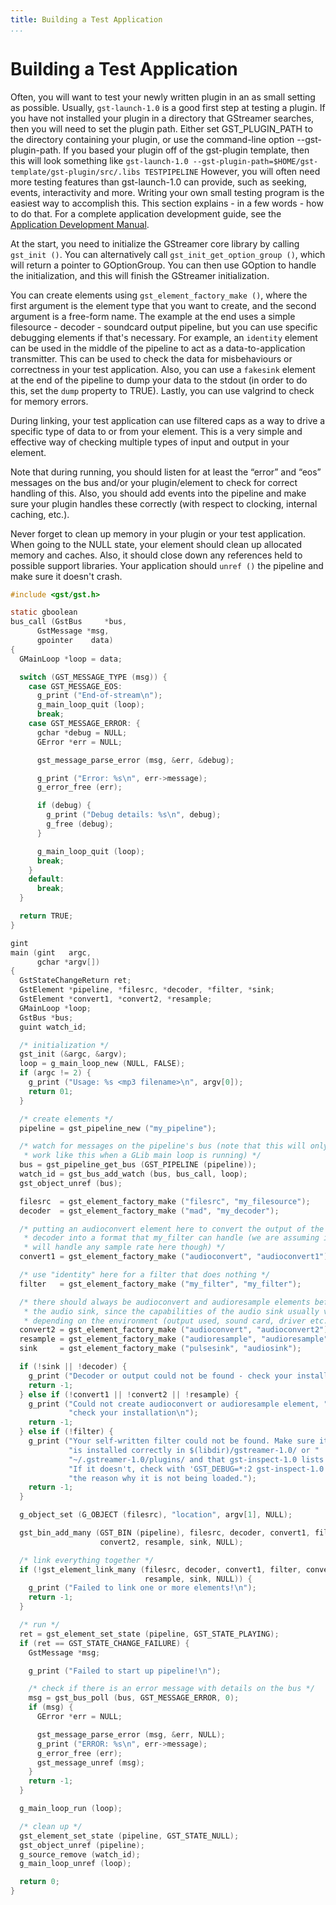 ```yaml
---
title: Building a Test Application
...
```


# Building a Test Application

Often, you will want to test your newly written plugin in an as small
setting as possible. Usually, `gst-launch-1.0` is a good first step at
testing a plugin. If you have not installed your plugin in a directory
that GStreamer searches, then you will need to set the plugin path.
Either set GST\_PLUGIN\_PATH to the directory containing your plugin, or
use the command-line option --gst-plugin-path. If you based your plugin
off of the gst-plugin template, then this will look something like `
gst-launch-1.0 --gst-plugin-path=$HOME/gst-template/gst-plugin/src/.libs
TESTPIPELINE
` However, you will often need more testing features than gst-launch-1.0
can provide, such as seeking, events, interactivity and more. Writing
your own small testing program is the easiest way to accomplish this.
This section explains - in a few words - how to do that. For a complete
application development guide, see the [Application Development
Manual](application-development/index.md).

At the start, you need to initialize the GStreamer core library by
calling `gst_init ()`. You can alternatively call
`gst_init_get_option_group ()`, which will return a pointer to
GOptionGroup. You can then use GOption to handle the initialization, and
this will finish the GStreamer initialization.

You can create elements using `gst_element_factory_make ()`, where the
first argument is the element type that you want to create, and the
second argument is a free-form name. The example at the end uses a
simple filesource - decoder - soundcard output pipeline, but you can use
specific debugging elements if that's necessary. For example, an
`identity` element can be used in the middle of the pipeline to act as a
data-to-application transmitter. This can be used to check the data for
misbehaviours or correctness in your test application. Also, you can use
a `fakesink` element at the end of the pipeline to dump your data to the
stdout (in order to do this, set the `dump` property to TRUE). Lastly,
you can use valgrind to check for memory errors.

During linking, your test application can use filtered caps as a way to
drive a specific type of data to or from your element. This is a very
simple and effective way of checking multiple types of input and output
in your element.

Note that during running, you should listen for at least the “error” and
“eos” messages on the bus and/or your plugin/element to check for
correct handling of this. Also, you should add events into the pipeline
and make sure your plugin handles these correctly (with respect to
clocking, internal caching, etc.).

Never forget to clean up memory in your plugin or your test application.
When going to the NULL state, your element should clean up allocated
memory and caches. Also, it should close down any references held to
possible support libraries. Your application should `unref ()` the
pipeline and make sure it doesn't crash.

``` c
#include <gst/gst.h>

static gboolean
bus_call (GstBus     *bus,
      GstMessage *msg,
      gpointer    data)
{
  GMainLoop *loop = data;

  switch (GST_MESSAGE_TYPE (msg)) {
    case GST_MESSAGE_EOS:
      g_print ("End-of-stream\n");
      g_main_loop_quit (loop);
      break;
    case GST_MESSAGE_ERROR: {
      gchar *debug = NULL;
      GError *err = NULL;

      gst_message_parse_error (msg, &err, &debug);

      g_print ("Error: %s\n", err->message);
      g_error_free (err);

      if (debug) {
        g_print ("Debug details: %s\n", debug);
        g_free (debug);
      }

      g_main_loop_quit (loop);
      break;
    }
    default:
      break;
  }

  return TRUE;
}

gint
main (gint   argc,
      gchar *argv[])
{
  GstStateChangeReturn ret;
  GstElement *pipeline, *filesrc, *decoder, *filter, *sink;
  GstElement *convert1, *convert2, *resample;
  GMainLoop *loop;
  GstBus *bus;
  guint watch_id;

  /* initialization */
  gst_init (&argc, &argv);
  loop = g_main_loop_new (NULL, FALSE);
  if (argc != 2) {
    g_print ("Usage: %s <mp3 filename>\n", argv[0]);
    return 01;
  }

  /* create elements */
  pipeline = gst_pipeline_new ("my_pipeline");

  /* watch for messages on the pipeline's bus (note that this will only
   * work like this when a GLib main loop is running) */
  bus = gst_pipeline_get_bus (GST_PIPELINE (pipeline));
  watch_id = gst_bus_add_watch (bus, bus_call, loop);
  gst_object_unref (bus);

  filesrc  = gst_element_factory_make ("filesrc", "my_filesource");
  decoder  = gst_element_factory_make ("mad", "my_decoder");

  /* putting an audioconvert element here to convert the output of the
   * decoder into a format that my_filter can handle (we are assuming it
   * will handle any sample rate here though) */
  convert1 = gst_element_factory_make ("audioconvert", "audioconvert1");

  /* use "identity" here for a filter that does nothing */
  filter   = gst_element_factory_make ("my_filter", "my_filter");

  /* there should always be audioconvert and audioresample elements before
   * the audio sink, since the capabilities of the audio sink usually vary
   * depending on the environment (output used, sound card, driver etc.) */
  convert2 = gst_element_factory_make ("audioconvert", "audioconvert2");
  resample = gst_element_factory_make ("audioresample", "audioresample");
  sink     = gst_element_factory_make ("pulsesink", "audiosink");

  if (!sink || !decoder) {
    g_print ("Decoder or output could not be found - check your install\n");
    return -1;
  } else if (!convert1 || !convert2 || !resample) {
    g_print ("Could not create audioconvert or audioresample element, "
             "check your installation\n");
    return -1;
  } else if (!filter) {
    g_print ("Your self-written filter could not be found. Make sure it "
             "is installed correctly in $(libdir)/gstreamer-1.0/ or "
             "~/.gstreamer-1.0/plugins/ and that gst-inspect-1.0 lists it. "
             "If it doesn't, check with 'GST_DEBUG=*:2 gst-inspect-1.0' for "
             "the reason why it is not being loaded.");
    return -1;
  }

  g_object_set (G_OBJECT (filesrc), "location", argv[1], NULL);

  gst_bin_add_many (GST_BIN (pipeline), filesrc, decoder, convert1, filter,
                    convert2, resample, sink, NULL);

  /* link everything together */
  if (!gst_element_link_many (filesrc, decoder, convert1, filter, convert2,
                              resample, sink, NULL)) {
    g_print ("Failed to link one or more elements!\n");
    return -1;
  }

  /* run */
  ret = gst_element_set_state (pipeline, GST_STATE_PLAYING);
  if (ret == GST_STATE_CHANGE_FAILURE) {
    GstMessage *msg;

    g_print ("Failed to start up pipeline!\n");

    /* check if there is an error message with details on the bus */
    msg = gst_bus_poll (bus, GST_MESSAGE_ERROR, 0);
    if (msg) {
      GError *err = NULL;

      gst_message_parse_error (msg, &err, NULL);
      g_print ("ERROR: %s\n", err->message);
      g_error_free (err);
      gst_message_unref (msg);
    }
    return -1;
  }

  g_main_loop_run (loop);

  /* clean up */
  gst_element_set_state (pipeline, GST_STATE_NULL);
  gst_object_unref (pipeline);
  g_source_remove (watch_id);
  g_main_loop_unref (loop);

  return 0;
}

```
